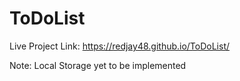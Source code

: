 # ToDoList

Live Project Link: https://redjay48.github.io/ToDoList/

Note: Local Storage yet to be implemented
